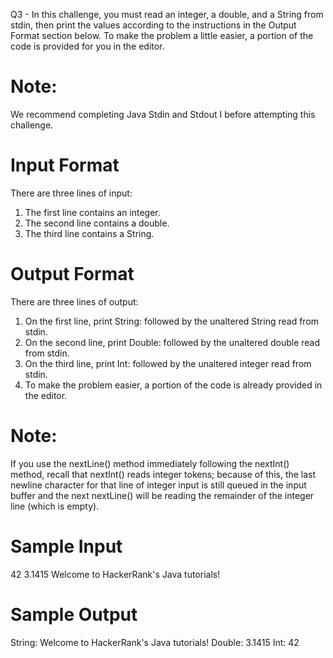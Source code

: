 Q3 - In this challenge, you must read an integer, a double, and a String from stdin, then print
the values according to the instructions in the Output Format section below. To make the 
problem a little easier, a portion of the code is provided for you in the editor.

# Note: 
We recommend completing Java Stdin and Stdout I before attempting this challenge.

# Input Format
There are three lines of input:
1. The first line contains an integer.
2. The second line contains a double.
3. The third line contains a String.

# Output Format
There are three lines of output:
1. On the first line, print String: followed by the unaltered String read from stdin.
2. On the second line, print Double: followed by the unaltered double read from stdin.
3. On the third line, print Int: followed by the unaltered integer read from stdin.
4. To make the problem easier, a portion of the code is already provided in the editor.

# Note: 
If you use the nextLine() method immediately following the nextInt() method, recall
that nextInt() reads integer tokens; because of this, the last newline character for that 
line of integer input is still queued in the input buffer and the next nextLine() will be 
reading the remainder of the integer line (which is empty).

# Sample Input
42
3.1415
Welcome to HackerRank's Java tutorials!

# Sample Output
String: Welcome to HackerRank's Java tutorials!
Double: 3.1415
Int: 42

